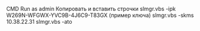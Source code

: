 CMD Run as admin
Копировать и вставить строчки
slmgr.vbs -ipk W269N-WFGWX-YVC9B-4J6C9-T83GX (пример ключа)
slmgr.vbs -skms 10.38.22.31
slmgr.vbs -ato
